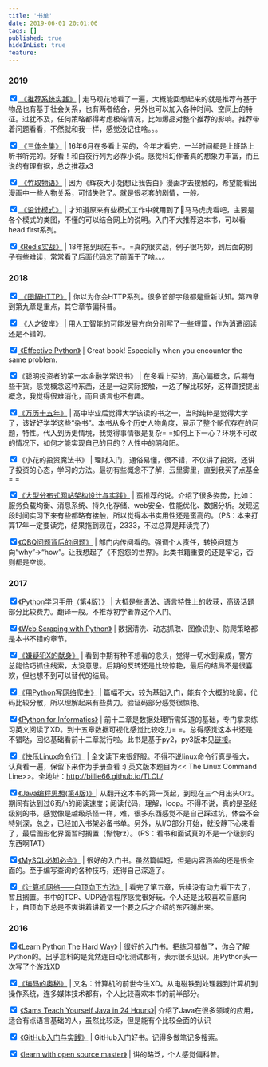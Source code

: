 ```yaml
---
title: '书单'
date: 2019-06-01 20:01:06
tags: []
published: true
hideInList: true
feature: 
---
```

### 2019

<input type='checkbox' checked>[ 《推荐系统实践》](https://book.douban.com/subject/10769749/) | 走马观花地看了一遍，大概能回想起来的就是推荐有基于物品也有基于社会关系，也有两者结合，另外也可以加入各种时间、空间上的特征。过犹不及，任何策略都得考虑极端情况，比如爆品对整个推荐的影响。推荐带着问题看看，不然就和我一样，感觉没记住啥。。。

<input type='checkbox' checked>[ 《三体全集》](https://book.douban.com/subject/6518605/) | 16年6月在多看上买的，今年才看完，一半时间都是上班路上听书听完的。好看！和白夜行列为必荐小说。感觉科幻作者真的想象力丰富，而且说的有理有据，总之推荐x3

<input type='checkbox' checked>[ 《竹取物语》](https://book.douban.com/subject/24225065/) | 因为《辉夜大小姐想让我告白》漫画才去接触的，希望能看出漫画中一些人物关系，可惜失败了。就是很老套的剧情，一般。

<input type='checkbox' checked>[ 《设计模式》](https://book.douban.com/subject/1052241/) | 才知道原来有些模式工作中就用到了🤣马马虎虎看吧，主要是各个模式的类图，不懂的可以结合网上的说明。入门不大推荐这本书，可以看head first系列。

<input type='checkbox' checked>[ 《Redis实战》](https://book.douban.com/subject/26612779/) | 18年拖到现在书=。=真的很实战，例子很巧妙，到后面的例子有些难读，常常看了后面代码忘了前面干了啥。。。

### 2018

<input type='checkbox' checked>[ 《图解HTTP》](https://book.douban.com/subject/25863515/) | 你以为你会HTTP系列。很多首部字段都是重新认知。第四章到第九章是重点，其它章节偏科普。

<input type='checkbox' checked>[ 《人之彼岸》](https://book.douban.com/subject/27180217/) | 用人工智能的可能发展方向分别写了一些短篇，作为消遣阅读还是不错的。

<input type='checkbox' checked>[ 《Effective Python》](https://book.douban.com/subject/26312313/) | Great book! Especially when you encounter the same problem.

<input type='checkbox' checked>《聪明投资者的第一本金融学常识书》 | 在多看上买的，真心偏概念，后期有些干货。感觉概念这种东西，还是一边实际接触，一边了解比较好，这样直接提出概念，我觉得很难消化，而且语言也不有趣。

<input type='checkbox' checked>[《万历十五年》](https://book.douban.com/subject/1041482/) | 高中毕业后觉得大学该读的书之一，当时纯粹是觉得大学了，该好好学学这些“杂书”。本书从多个历史人物角度，展示了整个朝代存在的问题，特性。代入到历史情境，我觉得事情很是复杂= =如何上下一心？环境不可改的情况下，如何才能实现自己的目的？人性中的阴和阳。

<input type='checkbox' checked>《小花的投资魔法书》 | 理财入门，通俗易懂，很不错，不仅讲了投资，还讲了投资的心态，学习的方法。最初有些概念不了解，云里雾里，直到我买了点基金= =

<input type='checkbox' checked>[《大型分布式网站架构设计与实践》](https://book.douban.com/subject/25972633/) | 蛮推荐的说。介绍了很多姿势，比如：服务负载均衡、消息系统、持久化存储、web安全、性能优化、数据分析。发现这段时间实习下来有些都略有接触，所以觉得本书实用性还是蛮高的。（PS：本来打算17年一定要读完，结果拖到现在，2333，不过总算是拜读完了）

<input type='checkbox' checked>[《QBQ问题背后的问题》](https://book.douban.com/subject/1225038/) | 部门内传阅看的。强调个人责任，转换问题方向“why”->“how”。让我想起了《不抱怨的世界》。此类书籍重要的还是牢记，否则都是空谈。

### 2017

<input type='checkbox' checked>[《Python学习手册（第4版）》](https://book.douban.com/subject/6049132/) | 大抵是些语法、语言特性上的收获，高级话题部分比较费力。翻译一般。不推荐初学者靠这个入门。

<input type='checkbox' checked>[《Web Scraping with Python》](https://book.douban.com/subject/26284925/) | 数据清洗、动态抓取、图像识别、防爬策略都是本书不错的章节。

<input type='checkbox' checked>[《嫌疑犯X的献身》](https://book.douban.com/subject/3211779/) | 看到中期有种不想看的念头，觉得一切水到渠成，警方总能恰巧抓住线索，太没意思。后期的反转还是比较惊艳，最后的结局不是很喜欢，但也想不到可以替代的结局。

<input type='checkbox' checked>[《用Python写网络爬虫》](https://book.douban.com/subject/26869992/) | 篇幅不大，较为基础入门，能有个大概的轮廓，代码比较分散，所以理解起来有些费力。验证码部分感觉很惊艳。

<input type='checkbox' checked>[《Python for Informatics》](https://github.com/GooZy/BookList/blob/master/2017/Python%20for%20Informatics.pdf) | 前十二章是数据处理所需知道的基础，专门拿来练习英文阅读了XD。到十五章数据可视化感觉比较吃力= =。总得感觉这本书还是不错哒，回忆基础看前十二章就行啦。此书是基于py2，py3版本见[链接](http://www.py4e.com/book.php)。

<input type='checkbox' checked>[《快乐Linux命令行》](https://github.com/GooZy/BookList/blob/master/2017/%E5%BF%AB%E4%B9%90Linux%E5%91%BD%E4%BB%A4%E8%A1%8C.pdf) | 全文读下来很舒服。不得不说linux命令行真是强大，认真看一遍，保留下来作为手册查看 :) 英文版本题目为<< The Linux Command Line>>。全地址：http://billie66.github.io/TLCL/

<input type='checkbox' checked>[《Java编程思想(第4版)》](https://book.douban.com/subject/2130190/)| 从翻开这本书的第一页起，到现在三个月出头Orz。期间有达到过6页/h的阅读速度；阅读代码，理解，loop。不得不说，真的是圣经级别的书，感觉像是越级杀怪一样，难，很多东西感觉不是自己踩过坑，体会不会特别深，总之，已经加入书架必备书单。另外，从I/O部分开始，就没静下心来看了，最后图形化界面暂时搁置（惭愧rz）。（PS：看书和面试真的不是一个级别的东西啊TAT）

<input type='checkbox' checked>[《MySQL必知必会》](https://book.douban.com/subject/3354490/) | 很好的入门书。虽然篇幅短，但是内容涵盖的还是很全面的。至于编写查询的各种技巧，还得自己深造了。

<input type='checkbox' checked>[《计算机网络——自顶向下方法》](https://book.douban.com/subject/1391207/) | 看完了第五章，后续没有动力看下去了，暂且搁置。书中的TCP、UDP通信程序感觉很好玩。个人还是比较喜欢自底向上，自顶向下总是不爽讲着讲着又一个要之后才介绍的东西蹦出来。

### 2016

<input type='checkbox' checked>[《Learn Python The Hard Way》](https://github.com/GooZy/BookList/blob/master/2016/Learn_Python_The_Hard_Way_zh-cn.pdf) | 很好的入门书。把练习都做了，你会了解Python的。出乎意料的是竟然连自动化测试都有，表示很长见识。用Python头一次写了个[游戏](https://github.com/GooZy/Codes/tree/master/Language/Python/Lean%20python%20the%20hard%20way/SeekForTheLight)XD

<input type='checkbox' checked>[《编码的奥秘》](https://book.douban.com/subject/1024570/) | 又名：计算机的前世今生XD。从电磁铁到处理器到计算机到操作系统，连多媒体技术都有，个人比较喜欢本书的前半部分。

<input type='checkbox' checked> [《Sams Teach Yourself Java in 24 Hours》](https://github.com/GooZy/BookList/blob/master/2016/java-7-android-sams-teach-yourself-in-24-hours.pdf)| 介绍了Java在很多领域的应用，适合有点语言基础的人，虽然比较泛，但是能有个比较全面的认识

<input type='checkbox' checked> [《GitHub入门与实践》](https://book.douban.com/subject/26462816/) | GitHub入门好书。记得多做笔记多搜索。

<input type='checkbox' checked> [《learn with open source master》](https://github.com/zhuangbiaowei/learn-with-open-source) | 讲的略泛，个人感觉偏科普。